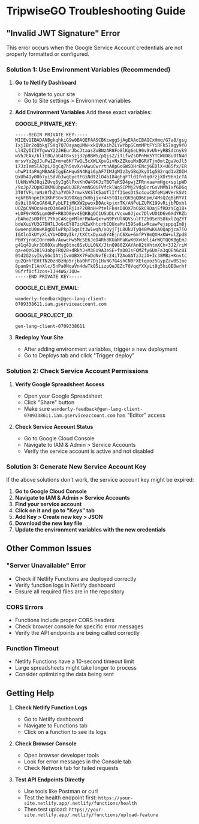 # TripwiseGO Troubleshooting Guide

## "Invalid JWT Signature" Error

This error occurs when the Google Service Account credentials are not properly formatted or configured.

### Solution 1: Use Environment Variables (Recommended)

1. **Go to Netlify Dashboard**
   - Navigate to your site
   - Go to Site settings > Environment variables

2. **Add Environment Variables**
   Add these exact variables:

   **GOOGLE_PRIVATE_KEY**:
   ```
   -----BEGIN PRIVATE KEY-----
   MIIEvQIBADANBgkqhkiG9w0BAQEFAASCBKcwggSjAgEAAoIBAQCxHmq/G7a8/gsg
   IxjIBr2oQbkgTSKq7Q70syaqUMN+xkQVKxihZLYwYbpSCmmMPtFYiRFk57agy9Y0
   Ll4ZyIIIVTgwwY22JHEurJbcJtaasZuBNzAR8Fo8lKg6eL90v9vUh+yRBSdcnyk9
   wVhJEAx/6litBG/aG4t8xszj32pBBW5/pQjsZ/iTLfwZsOPnMm5YTCWGD8uOTN4d
   mrsvYo2gJJuFw1Z+m+e6Kf7wQL5cXWLXpvGivNxZZkouMxBGRVTjm0mtZgaVoJl3
   i7JzIemSlA3pL/OgCq7h5svX/HAwuCwrrtnA8pGcGWSDHrENcj6EDlX+U65fx/ER
   uhwP14aPAgMBAAECggEAHquSN4Kgi6yAF7IMJgMIz3yGBqJkyO1g5B2rqd1vZOIH
   QxUh4Dy00b7yiSdVbJwqGyctFGiNdt2lO4b184gFgFTldIfntq0rzjXDr96n1cTA
   lUkNsWWJ8qiZUvq6yIg6lFxvKhOW49KJzTBQTeKSD4pwjZFRnxaa+mHgc+splpWD
   /9xJp72OpWZ0KM6Ubpw8UJER/emNG0iFVfcklWqSCPMj2VdgDcrGsVMMhIxf6D6q
   3T0fVFLroNz8fhZha7VOk7rmvkVKSlK5aUTlIff31esDt5c4ouC8feMiHVHrkSVt
   +gkFBNnpeIK1KhPSGv3Q9OXqqZkHbjjxr4k5tQIqcQKBgQD6Epm/4MsQZqBjRYVI
   8s9il04CnGA64LFybLF1jMKXW2pwoxB0AckpjxrTK/ANPuLZUPK199vRijbPDxhl
   UOZpCNWOcaHacQ3m6eDlRj1sP20RnH+PtelFk4sD8OX7bCGkC9DajEfRDzYCg18+
   +LOF9rRO5LgmOHF+RB3O8ev4EQKBgQC1USUDLrVcxw0Jjoc7DlvUO1D6v6XdYRZb
   /bAhoZs0DfPL7YhpCAKcgmMlmFRWAwQx+wN9PrUlNQVsulFTZb0SeR58kxlZqZYT
   bdeXuiYU3G7DH7LJoGcEY87zcNZwXhtcrbCQUxaMv159Sa6iwRcawPejsppqIm8j
   6woenpU0nwKBgQDlwPkpZSqsIt3w1wqh/xOyjTjLBUkUTyQ48MwKKA0Qapjca7TO
   IGXlnOkUYyXlxYU+DDUyIkr/tXCtxDyxuSY4EjnC6Xu+6mfPY8mQXHxKW+ulZpd8
   PbHYjroGIOnrmWk/AuwcHw5McSE6JeD4Rh8KUaNPaKwX0XvUeli4rWQTQQKBgEmJ
   g41q4Dukr3D00XvuMug8tnc8SzUiL0NX/JtnQ9802XAYAn82tHhtmXCh+3J2/riW
   qa+eQzG3819JobpFRQ28+dRkhJ+M3EU9A3eSE+faD0IsFQMZfy6UnFa3qQEh6c8I
   0td2G2syIkyGGcIAtjIvmUBXK7FoDdNvfEc24iTZAoGATzJzJA+Ic38MBz+Knvtc
   qu2QrhFEHtTN20zHBzHp5rjba0hY7Dj1HuNG7G4shCN0FXEtqooz5GypZzw0S1oe
   8pam9nIlAnXlc/5nPa0NqaVn4dwTk85iizpQeJEZc70VqqYXXyLt8g5hiQEOwrhf
   9Gfrf0cfJzos+IJH4WG/JQU=
   -----END PRIVATE KEY-----
   ```

   **GOOGLE_CLIENT_EMAIL**:
   ```
   wanderly-feedback@gen-lang-client-0709338611.iam.gserviceaccount.com
   ```

   **GOOGLE_PROJECT_ID**:
   ```
   gen-lang-client-0709338611
   ```

3. **Redeploy Your Site**
   - After adding environment variables, trigger a new deployment
   - Go to Deploys tab and click "Trigger deploy"

### Solution 2: Check Service Account Permissions

1. **Verify Google Spreadsheet Access**
   - Open your Google Spreadsheet
   - Click "Share" button
   - Make sure `wanderly-feedback@gen-lang-client-0709338611.iam.gserviceaccount.com` has "Editor" access

2. **Check Service Account Status**
   - Go to Google Cloud Console
   - Navigate to IAM & Admin > Service Accounts
   - Verify the service account is active and not disabled

### Solution 3: Generate New Service Account Key

If the above solutions don't work, the service account key might be expired:

1. **Go to Google Cloud Console**
2. **Navigate to IAM & Admin > Service Accounts**
3. **Find your service account**
4. **Click on it and go to "Keys" tab**
5. **Add Key > Create new key > JSON**
6. **Download the new key file**
7. **Update the environment variables with the new credentials**

## Other Common Issues

### "Server Unavailable" Error
- Check if Netlify Functions are deployed correctly
- Verify function logs in Netlify dashboard
- Ensure all required files are in the repository

### CORS Errors
- Functions include proper CORS headers
- Check browser console for specific error messages
- Verify the API endpoints are being called correctly

### Function Timeout
- Netlify Functions have a 10-second timeout limit
- Large spreadsheets might take longer to process
- Consider optimizing the data being sent

## Getting Help

1. **Check Netlify Function Logs**
   - Go to Netlify dashboard
   - Navigate to Functions tab
   - Click on a function to see its logs

2. **Check Browser Console**
   - Open browser developer tools
   - Look for error messages in the Console tab
   - Check Network tab for failed requests

3. **Test API Endpoints Directly**
   - Use tools like Postman or curl
   - Test the health endpoint first: `https://your-site.netlify.app/.netlify/functions/health`
   - Then test upload: `https://your-site.netlify.app/.netlify/functions/upload-feature`
